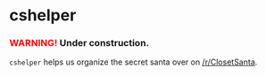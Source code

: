 # cshelper

### <span style="color:red">WARNING!</span> Under construction.

`cshelper` helps us organize the secret santa over on [/r/ClosetSanta](https://reddit.com/r/closetsanta).
